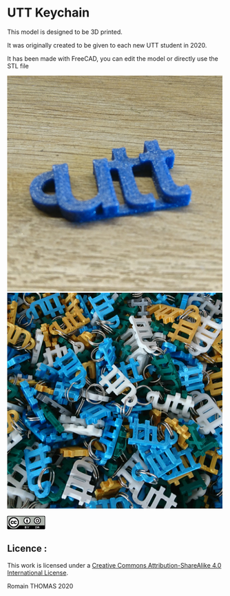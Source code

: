 # UTT Keychain

This model is designed to be 3D printed.

It was originally created to be given to each new UTT student in 2020.

It has been made with FreeCAD, you can edit the model or directly use the STL file

<img alt="UTT keychain" src="Image1.JPG" width="500"/>

<img alt="UTT keychain" src="Image2.JPG" width="500"/>

<a rel="license" href="http://creativecommons.org/licenses/by-sa/4.0/"><img alt="Creative Commons License" style="border-width:0" src="../CCimage.png" /></a>

## Licence :

This work is licensed under a <a rel="license" href="http://creativecommons.org/licenses/by-sa/4.0/">Creative Commons Attribution-ShareAlike 4.0 International License</a>.

Romain THOMAS 2020